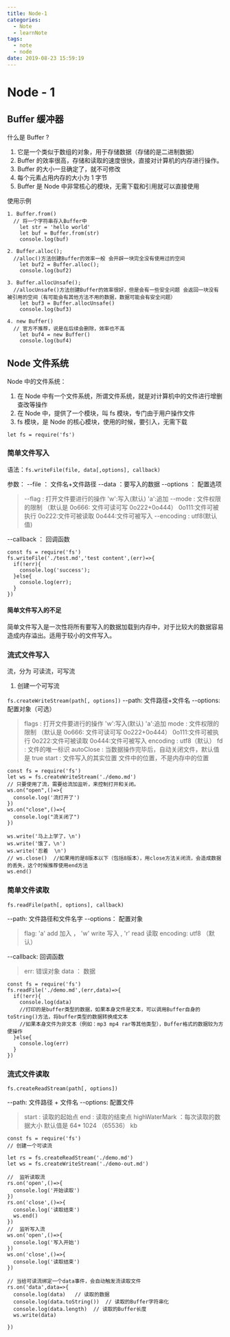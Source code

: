 ```yaml
---
title: Node-1
categories:
  - Note
  - learnNote
tags:
  - note
  - node
date: 2019-08-23 15:59:19
---
```


# Node - 1

## Buffer 缓冲器

什么是 Buffer ?

1. 它是一个类似于数组的对象，用于存储数据（存储的是二进制数据）
2. Buffer 的效率很高，存储和读取的速度很快，直接对计算机的内存进行操作。
3. Buffer 的大小一旦确定了，就不可修改
4. 每个元素占用内存的大小为 1 字节
5. Buffer 是 Node 中非常核心的模块，无需下载和引用就可以直接使用

使用示例

```
1. Buffer.from()
  // 将一个字符串存入Buffer中
    let str = 'hello world'
    let buf = Buffer.from(str)
    console.log(buf)

2. Buffer.alloc();
  //alloc()方法创建Buffer的效率一般 会开辟一块完全没有使用过的空间
    let buf2 = Buffer.alloc();
    console.log(buf2)

3. Buffer.allocUnsafe();
  //allocUnsafe()方法创建Buffer的效率很好，但是会有一些安全问题 会返回一块没有被引用的空间（有可能会有其他方法不用的数据，数据可能会有安全问题）
    let buf3 = Buffer.allocUnsafe()
    console.log(buf3)

4. new Buffer()
  // 官方不推荐，说是在后续会删除，效率也不高
    let buf4 = new Buffer()
    console.log(buf4)
```

## Node 文件系统

Node 中的文件系统：

1. 在 Node 中有一个文件系统，所谓文件系统，就是对计算机中的文件进行增删查改等操作
2. 在 Node 中，提供了一个模块，叫 fs 模块，专门由于用户操作文件
3. fs 模块，是 Node 的核心模块，使用的时候，要引入，无需下载

```
let fs = require('fs')
```

### 简单文件写入

语法：`fs.writeFile(file, data[,options], callback)`

参数：
--file ： 文件名+文件路径
--data ：要写入的数据
--options ： 配置选项

> --flag : 打开文件要进行的操作 'w':写入(默认) 'a':追加
> --mode : 文件权限的限制 （默认是 0o666: 文件可读可写 0o222+0o444） 0o111:文件可被执行 0o222:文件可被读取 0o444:文件可被写入
> --encoding : utf8(默认值)

--callback ： 回调函数

```
const fs = require('fs')
fs.writeFile('./test.md','test content',(err)=>{
  if(!err){
    console.log('success');
  }else{
    console.log(err);
  }
})
```

#### 简单文件写入的不足

简单文件写入是一次性将所有要写入的数据加载到内存中，对于比较大的数据容易造成内存溢出。适用于较小的文件写入。

### 流式文件写入

流，分为 可读流，可写流

1. 创建一个可写流

`fs.createWriteStream(path[, options])`
--path: 文件路径+文件名
--options: 配置对象（可选）

> flags : 打开文件要进行的操作 'w':写入(默认) 'a':追加
> mode : 文件权限的限制 （默认是 0o666: 文件可读可写 0o222+0o444） 0o111:文件可被执行 0o222:文件可被读取 0o444:文件可被写入
> encoding : utf8（默认）
> fd : 文件的唯一标识
> autoClose : 当数据操作完毕后，自动关闭文件，默认值是 true
> start : 文件写入的其实位置 文件中的位置，不是内存中的位置

```
const fs = require('fs')
let ws = fs.createWriteStream('./demo.md')
// 只要使用了流，需要给流加监听，来控制打开和关闭。
ws.on("open",()=>{
  console.log('流打开了')
})
ws.on("close",()=>{
  console.log("流关闭了")
})

ws.write('马上上学了，\n')
ws.write('饿了，\n')
ws.write('忍着  \n')
// ws.close()  //如果用的是8版本以下（包括8版本），用close方法关闭流，会造成数据的丢失，这个时候推荐使用end方法
ws.end()
```

### 简单文件读取

`fs.readFile(path[, options], callback)`

--path: 文件路径和文件名字
--options： 配置对象

> flag: 'a' add 加入 ， 'w' write 写入 , 'r' read 读取
> encoding: utf8 （默认）

--callback: 回调函数

> err: 错误对象
> data ： 数据

```
const fs = require('fs')
fs.readFile('./demo.md',(err,data)=>{
  if(!err){
    console.log(data)
    //打印的是buffer类型的数据，如果本身文件是文本，可以调用Buffer自身的toString()方法，将buffer类型的数据转换成文本
    //如果本身文件为非文本（例如：mp3 mp4 rar等其他类型），Buffer格式的数据较为方便操作
  }else{
    console.log(err)
  }
})
```

### 流式文件读取

`fs.createReadStream(path[, options])`

--path: 文件路径 + 文件名
--options: 配置文件

> start : 读取的起始点
> end : 读取的结束点
> highWaterMark ：每次读取的数据大小 默认值是 64\* 1024 （65536） kb

```
const fs = require('fs')
// 创建一个可读流

let rs = fs.createReadStream('./demo.md')
let ws = fs.createWriteStream('./demo-out.md')

//  监听读取流
rs.on('open',()=>{
  console.log('开始读取')
})
rs.on('close',()=>{
  console.log('读取结束')
  ws.end()
})
//  监听写入流
ws.on('open',()=>{
  console.log('写入开始')
})
ws.on('close',()=>{
  console.log('读取结束')
})

// 当给可读流绑定一个data事件，会自动触发流读取文件
rs.on('data',data=>{
  console.log(data)   // 读取的数据
  console.log(data.toString())  // 读取的Buffer字符串化
  console.log(data.length)  // 读取的Buffer长度
  ws.write(data)

})
```
